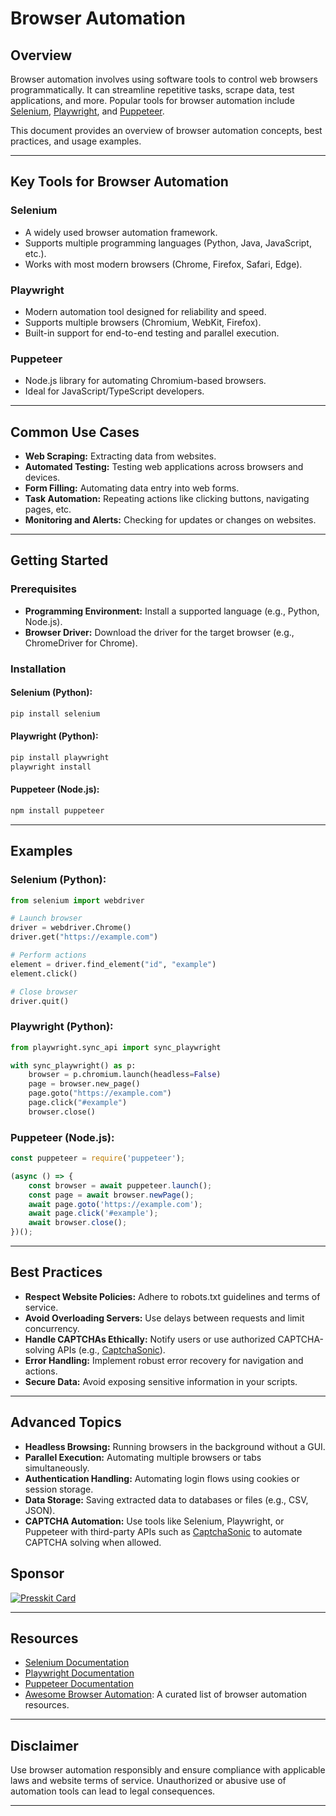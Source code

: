 # **Browser Automation**

## Overview
Browser automation involves using software tools to control web browsers programmatically. It can streamline repetitive tasks, scrape data, test applications, and more. Popular tools for browser automation include [Selenium](https://www.selenium.dev/), [Playwright](https://playwright.dev/), and [Puppeteer](https://pptr.dev/).

This document provides an overview of browser automation concepts, best practices, and usage examples.

---

## Key Tools for Browser Automation

### Selenium
- A widely used browser automation framework.
- Supports multiple programming languages (Python, Java, JavaScript, etc.).
- Works with most modern browsers (Chrome, Firefox, Safari, Edge).

### Playwright
- Modern automation tool designed for reliability and speed.
- Supports multiple browsers (Chromium, WebKit, Firefox).
- Built-in support for end-to-end testing and parallel execution.

### Puppeteer
- Node.js library for automating Chromium-based browsers.
- Ideal for JavaScript/TypeScript developers.

---

## Common Use Cases
- **Web Scraping:** Extracting data from websites.
- **Automated Testing:** Testing web applications across browsers and devices.
- **Form Filling:** Automating data entry into web forms.
- **Task Automation:** Repeating actions like clicking buttons, navigating pages, etc.
- **Monitoring and Alerts:** Checking for updates or changes on websites.

---

## Getting Started

### Prerequisites
- **Programming Environment:** Install a supported language (e.g., Python, Node.js).
- **Browser Driver:** Download the driver for the target browser (e.g., ChromeDriver for Chrome).

### Installation
#### Selenium (Python):
```bash
pip install selenium
```

#### Playwright (Python):
```bash
pip install playwright
playwright install
```

#### Puppeteer (Node.js):
```bash
npm install puppeteer
```

---

## Examples

### Selenium (Python):
```python
from selenium import webdriver

# Launch browser
driver = webdriver.Chrome()
driver.get("https://example.com")

# Perform actions
element = driver.find_element("id", "example")
element.click()

# Close browser
driver.quit()
```

### Playwright (Python):
```python
from playwright.sync_api import sync_playwright

with sync_playwright() as p:
    browser = p.chromium.launch(headless=False)
    page = browser.new_page()
    page.goto("https://example.com")
    page.click("#example")
    browser.close()
```

### Puppeteer (Node.js):
```javascript
const puppeteer = require('puppeteer');

(async () => {
    const browser = await puppeteer.launch();
    const page = await browser.newPage();
    await page.goto('https://example.com');
    await page.click('#example');
    await browser.close();
})();
```

---

## Best Practices
- **Respect Website Policies:** Adhere to robots.txt guidelines and terms of service.
- **Avoid Overloading Servers:** Use delays between requests and limit concurrency.
- **Handle CAPTCHAs Ethically:** Notify users or use authorized CAPTCHA-solving APIs (e.g., [CaptchaSonic](https://captchasonic.com)).
- **Error Handling:** Implement robust error recovery for navigation and actions.
- **Secure Data:** Avoid exposing sensitive information in your scripts.

---

## Advanced Topics
- **Headless Browsing:** Running browsers in the background without a GUI.
- **Parallel Execution:** Automating multiple browsers or tabs simultaneously.
- **Authentication Handling:** Automating login flows using cookies or session storage.
- **Data Storage:** Saving extracted data to databases or files (e.g., CSV, JSON).
- **CAPTCHA Automation:** Use tools like Selenium, Playwright, or Puppeteer with third-party APIs such as [CaptchaSonic](https://captchasonic.com) to automate CAPTCHA solving when allowed.

## Sponsor

<a href="https://captchasonic.com?github_eathan70056" target="_blank">
  <img src="https://github.com/user-attachments/assets/c98f6a61-5470-4b23-8fdd-c03fd258a62d" alt="Presskit Card">
</a>



---

## Resources
- [Selenium Documentation](https://www.selenium.dev/documentation/)
- [Playwright Documentation](https://playwright.dev/docs/intro)
- [Puppeteer Documentation](https://pptr.dev/)
- [Awesome Browser Automation](https://github.com/linyows/awesome-browser-automation): A curated list of browser automation resources.

---

## Disclaimer
Use browser automation responsibly and ensure compliance with applicable laws and website terms of service. Unauthorized or abusive use of automation tools can lead to legal consequences.

---


